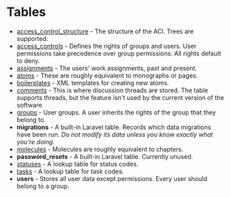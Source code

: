 # Tables

- [access_control_structure](tables/access_control_structure.md) - The structure of the ACl. Trees are supported.
- [access_controls](tables/access_controls.md) - Defines the rights of groups and users. User permissions take precedence over group permissions. All rights default to deny.
- [assignments](tables/assignments.md) - The users' work assignments, past and present.
- [atoms](tables/atoms.md) - These are roughly equivalent to monographs or pages.
- [boilerplates](tables/boilerplates.md) - XML templates for creating new atoms.
- [comments](tables/comments.md) - This is where discussion threads are stored. The table supports threads, but the feature isn't used by the current version of the software.
- [groups](tables/groups.md) - User groups. A user inherits the rights of the group that they belong to.
- **migrations** - A built-in Laravel table. Records which data migrations have been run. *Do not modify its data unless you know exactly what you're doing.*
- [molecules](tables/molecules.md) - Molecules are roughly equivalent to chapters.
- **password_resets** - A built-in Laravel table. Currently unused.
- [statuses](tables/statuses.md) - A lookup table for status codes.
- [tasks](tables/tasks.md) - A lookup table for task codes.
- **users** - Stores all user data except permissions. Every user should belong to a group.